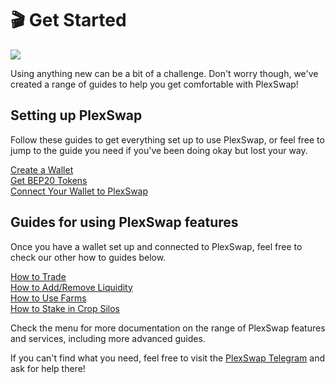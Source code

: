 # 🎬   Get Started

![](../.gitbook/assets/Get\_Started.png)

Using anything new can be a bit of a challenge. Don't worry though, we've created a range of guides to help you get comfortable with PlexSwap!

## Setting up PlexSwap

Follow these guides to get everything set up to use PlexSwap, or feel free to jump to the guide you need if you've been doing okay but lost your way.

[Create a Wallet](wallet-guide)\
[Get BEP20 Tokens](bep20-guide)\
[Connect Your Wallet to PlexSwap](connection-guide)

## Guides for using PlexSwap features

Once you have a wallet set up and connected to PlexSwap, feel free to check our other how to guides below.

[How to Trade](https://docs.plexfinance.us/products/exchange/trade-guide)\
[How to Add/Remove Liquidity](https://docs.plexfinance.us/products/exchange/liquidity-guide)\
[How to Use Farms](https://docs.plexfinance.us/products/yield-farming/how-to-use-farms)\
[How to Stake in Crop Silos](https://docs.plexfinance.us/products/crop-silos)

Check the menu for more documentation on the range of PlexSwap features and services, including more advanced guides.

If you can't find what you need, feel free to visit the [PlexSwap Telegram](https://t.me/plexswap_us) and ask for help there!
